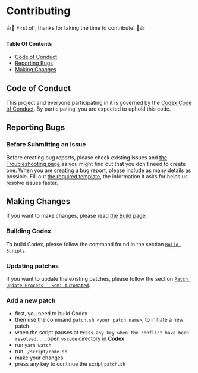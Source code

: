 # Contributing

:+1::tada: First off, thanks for taking the time to contribute! :tada::+1:

#### Table Of Contents

- [Code of Conduct](#code-of-conduct)
- [Reporting Bugs](#reporting-bugs)
- [Making Changes](#making-changes)

## Code of Conduct

This project and everyone participating in it is governed by the [Codex Code of Conduct](CODE_OF_CONDUCT.md). By participating, you are expected to uphold this code.

## Reporting Bugs

### Before Submitting an Issue

Before creating bug reports, please check existing issues and [the Troubleshooting page](https://github.com/BiblioNexus-Foundation/codex/blob/master/docs/troubleshooting.md) as you might find out that you don't need to create one.
When you are creating a bug report, please include as many details as possible. Fill out [the required template](https://github.com/BiblioNexus-Foundation/codex/issues/new?&labels=bug&&template=bug_report.md), the information it asks for helps us resolve issues faster.

## Making Changes

If you want to make changes, please read [the Build page](./docs/howto-build.md).

### Building Codex

To build Codex, please follow the command found in the section [`Build Scripts`](./docs/howto-build.md#build-scripts).

### Updating patches

If you want to update the existing patches, please follow the section [`Patch Update Process - Semi-Automated`](./docs/howto-build.md#patch-update-process-semiauto).

### Add a new patch

- first, you need to build Codex
- then use the command `patch.sh <your patch name>`, to initiate a new patch
- when the script pauses at `Press any key when the conflict have been resolved...`, open `vscode` directory in **Codex**
- run `yarn watch`
- run `./script/code.sh`
- make your changes
- press any key to continue the script `patch.sh`
